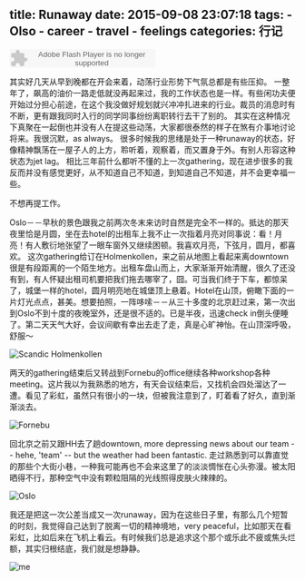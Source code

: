 title: Runaway
date: 2015-09-08 23:07:18
tags:
    - Olso
    - career
    - travel
    - feelings
categories: 行记
---

<embed src="http://www.xiami.com/widget/0_3551533/singlePlayer.swf" type="application/x-shockwave-flash" width="257" height="33" wmode="transparent"></embed>

其实好几天从早到晚都在开会来着，动荡行业形势下气氛总都是有些压抑。
一整年了，飙高的油价一路走低就没再起来过，我的工作状态也是一样。有些闲功夫便开始过分担心前途，在这个我没做好规划就兴冲冲扎进来的行业。裁员的消息时有不断，更有跟我同时入行的同学同事纷纷离职转行去干了别的。
其实在这种情况下真聚在一起倒也并没有人在提这些动荡，大家都很泰然的样子在煞有介事地讨论将来。我很沉默，as always。
很多时候我的思绪是处于一种runaway的状态，好像精神飘荡在一屋子人的上方，聆听着，观察着，而又置身于外。有别人形容这种状态为jet lag。
相比三年前什么都听不懂的上一次gathering，现在进步很多的我反而并没有感觉更好，从不知道自己不知道，到知道自己不知道，并不会更幸福一些。

不想再提工作。

Oslo－－早秋的景色跟我之前两次冬末来访时自然是完全不一样的。抵达的那天夜里恰是月圆，坐在去hotel的出租车上我不止一次指着月亮对同事说：看！月亮！有人敷衍地张望了一眼车窗外又继续困顿。我喜欢月亮，下弦月，圆月，都喜欢。
这次gathering给订在Holmenkollen，来之前从地图上看起来离downtown很是有段距离的一个陌生地方。出租车盘山而上，大家渐渐开始清醒，很久了还没有到，有人怀疑出租司机要把我们拖去哪宰了，囧。可当我们终于下车，都惊呆了，城堡一样的hotel，圆月明亮地在城堡顶上悬着。Hotel在山顶，俯瞰下面的一片灯光点点，甚美。想要拍照，一阵哆嗦－－从三十多度的北京赶过来，第一次出到Oslo不到十度的夜晚室外，还是很不适的。已是半夜，迅速check in倒头便睡了。第二天天气大好，会议间歇有幸出去走了走，真是心旷神怡。在山顶深呼吸，舒服～

![Scandic Holmenkollen](/picture/holmenkollen.jpg)

两天的gathering结束后又转战到Fornebu的office继续各种workshop各种meeting。这片我以为我熟悉的地方，有天会议结束后，又找机会四处溜达了一遭。看见了彩虹，虽然只有很小的一块，但被我注意到了，盯着看了好久，直到渐渐淡去。

![Fornebu](/picture/fornebu.jpg)

回北京之前又跟HH去了趟downtown, more depressing news about our team -- hehe, 'team' -- but the weather had been fantastic. 走过熟悉到可以靠直觉的那些个大街小巷，一种我可能再也不会来这里了的淡淡惆怅在心头弥漫。被太阳晒得不行，那种空气中没有颗粒阻隔的光线照得皮肤火辣辣的。

![Oslo](/picture/oslo2015sep.jpg)

我还是把这一次公差当成又一次runaway，因为在这些日子里，有那么几个短暂的时刻，我觉得自己达到了脱离一切的精神境地，very peaceful，比如那天在看彩虹，比如后来在飞机上看云。有时候我们总是追求这个那个或乐此不疲或焦头烂额，其实归根结底，我们就是想静静。

![me](/picture/metravel.jpg)




